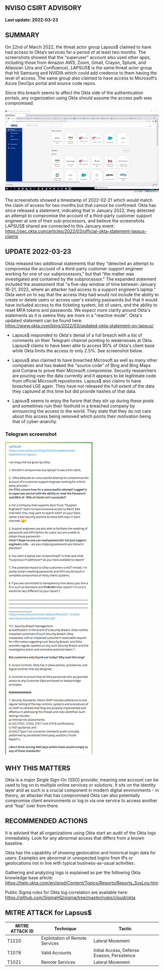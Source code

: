 ## NVISO CSIRT ADVISORY
**Last update: 2022-03-23**

## SUMMARY

On 22nd of March 2022, the threat actor group Lapsus$ claimed to have had access to Okta’s services for a period of at least two months. The screenshots showed that the “superuser” account also used other apps, including those from Amazon AWS, Zoom, Gmail, Crayon, Splunk, and Atlassian (Jira and Confluence).
LAPSUS$ is the same threat actor group that hit Samsung and NVIDIA which could add credence to them having the level of access. The same group also claimed to have access to Microsoft’s Azure DevOps portal and source code repos. 

Since this breach seems to affect the Okta side of the authentication portals, any organization using Okta should assume the access path was compromised. 

![Alt text](/advisories/images/okta_screenshot_032022.jpg?raw=true "Screenshot from LAPSUS$ Telegram channel")

The screenshots showed a timestamp of 2022-02-21 which would match the claim of access for two months but that cannot be confirmed. 
Okta has since released a statement, indicating that in January 2022, they detected an attempt to compromise the account of a third-party customer support engineer at one of their sub-processors, and believe the screenshots LAPSUS$ shared are connected to this January event:
https://sec.okta.com/articles/2022/03/official-okta-statement-lapsus-claims  

## UPDATE 2022-03-23

Okta released two additional statements that they "detected an attempt to compromise the account of a third-party customer support engineer working for one of our subprocessors," but that "the matter was investigated and contained by the subprocessor." The expanded statement included the assessment that "a five-day window of time between January 16-21, 2022, where an attacker had access to a support engineer’s laptop." Okta went on to say that the access they had would not include the ability to create or delete users or access user's existing passwords but that it would have included access to the ticketing system, list of users, and the ability to reset MFA tokens and passwords. We expect more clarity around Okta's statements as it is seems they are more in a "reactive mode". Okta's updated statement can be found here:
https://www.okta.com/blog/2022/03/updated-okta-statement-on-lapsus/

- Lapsus$ responded to Okta's denial of a full breach with a list of comments on their Telegram channel pointing to weaknesses at Okta. Lapsus$ claims to have been able to access 95% of Okta's client base while Okta limits the access to only 2.5%. See screenshot below.

- Lapsus$ also claimed to have breached Microsoft as well as many other companies and has leaked the "source code" of Bing and Bing Maps and Cortana to prove their Microsoft compromise. Security researchers are pouring over the data currently and it appears to be legitimate code from official Microsoft repositories. Lapsus$ also claims to have breached LGE again. They have not released the full extent of the data they captured at this time but did provide hashes of that data.

- Lapsus$ seems to enjoy the furore that they stir up during these posts and sometimes ruin their foothold in a breached company by announcing the access to the world. They state that they do not care about this access being removed which points their motivation being that of cyber-anarchy.

### Telegram screenshot

![Alt text](/advisories/images/lapsus%24_telegram_screenshot.png?raw=true "Telegram screenshot")


## WHY THIS MATTERS

Okta is a major Single Sign-On (SSO) provider, meaning one account can be used to log on to multiple online services or solutions. It sits on the identity layer and as such is a crucial component in modern digital environments – in theory, an attacker that has compromised Okta can also potentially compromise client environments or log in via one service to access another and “hop” over from there. 


## RECOMMENDED ACTIONS

It is advised that all organizations using Okta start an audit of the Okta logs immediately. Look for any abnormal access that differs from a known baseline.

Okta has the capability of showing geolocation and historical login data for users. Examples are abnormal or unexpected logins from IPs or geolocations not in line with typical business-as-usual activities. 

Gathering and analyzing logs is explained as per the following Okta knowledge base article: https://help.okta.com/en/prod/Content/Topics/Reports/Reports_SysLog.htm   

Public Sigma rules for Okta log correlation are available here: https://github.com/SigmaHQ/sigma/tree/master/rules/cloud/okta

## MITRE ATT&CK for Lapsus$

|MITRE ATT&CK ID|Technique|Tactic|
|---|---|---|
|T1210|Exploitation of Remote Services|Lateral Movement|
|T1078|Valid Accounts|Initial Access, Defense Evasion, Persistence|
|T1021|Remote Services|Lateral Movement|
